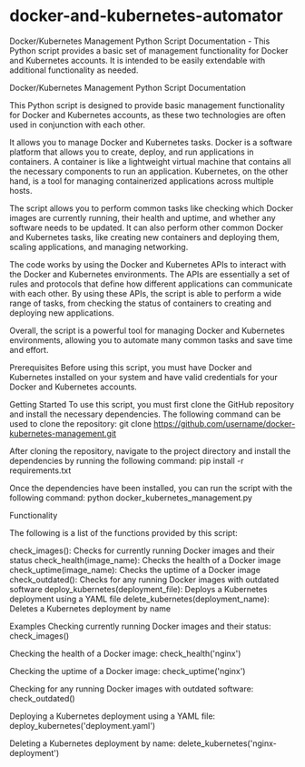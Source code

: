 # docker-and-kubernetes-automator
Docker/Kubernetes Management Python Script Documentation - This Python script provides a basic set of management functionality for Docker and Kubernetes accounts. It is intended to be easily extendable with additional functionality as needed.

Docker/Kubernetes Management Python Script Documentation

This Python script is designed to provide basic management functionality for Docker and Kubernetes accounts, as these two technologies are often used in conjunction with each other.

It allows you to manage Docker and Kubernetes tasks. Docker is a software platform that allows you to create, deploy, and run applications in containers. A container is like a lightweight virtual machine that contains all the necessary components to run an application. Kubernetes, on the other hand, is a tool for managing containerized applications across multiple hosts.

The script allows you to perform common tasks like checking which Docker images are currently running, their health and uptime, and whether any software needs to be updated. It can also perform other common Docker and Kubernetes tasks, like creating new containers and deploying them, scaling applications, and managing networking.

The code works by using the Docker and Kubernetes APIs to interact with the Docker and Kubernetes environments. The APIs are essentially a set of rules and protocols that define how different applications can communicate with each other. By using these APIs, the script is able to perform a wide range of tasks, from checking the status of containers to creating and deploying new applications.

Overall, the script is a powerful tool for managing Docker and Kubernetes environments, allowing you to automate many common tasks and save time and effort.

Prerequisites
Before using this script, you must have Docker and Kubernetes installed on your system and have valid credentials for your Docker and Kubernetes accounts.

Getting Started
To use this script, you must first clone the GitHub repository and install the necessary dependencies. The following command can be used to clone the repository:
git clone https://github.com/username/docker-kubernetes-management.git


After cloning the repository, navigate to the project directory and install the dependencies by running the following command:
pip install -r requirements.txt

Once the dependencies have been installed, you can run the script with the following command:
python docker_kubernetes_management.py

Functionality

The following is a list of the functions provided by this script:

check_images(): Checks for currently running Docker images and their status
check_health(image_name): Checks the health of a Docker image
check_uptime(image_name): Checks the uptime of a Docker image
check_outdated(): Checks for any running Docker images with outdated software
deploy_kubernetes(deployment_file): Deploys a Kubernetes deployment using a YAML file
delete_kubernetes(deployment_name): Deletes a Kubernetes deployment by name

Examples
Checking currently running Docker images and their status:
check_images()


Checking the health of a Docker image:
check_health('nginx')

Checking the uptime of a Docker image:
check_uptime('nginx')

Checking for any running Docker images with outdated software:
check_outdated()

Deploying a Kubernetes deployment using a YAML file:
deploy_kubernetes('deployment.yaml')

Deleting a Kubernetes deployment by name:
delete_kubernetes('nginx-deployment')





